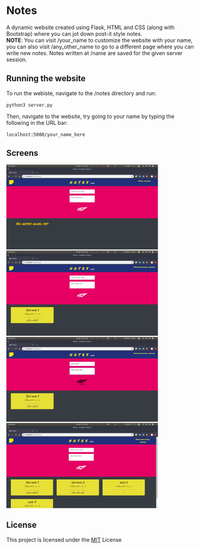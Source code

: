 # Notes
A dynamic website created using Flask, HTML and CSS (along with Bootstrap) where you can jot down post-it style notes.  
**NOTE**: You can visit /your_name to customize the website with your name, you can also visit /any_other_name to go to a different page where you can write new notes. Notes written at /name are saved for the given server session.

## Running the website
To run the webiste, navigate to the /notes directory and run:
```
python3 server.py
```
Then, navigate to the website, try going to your name by typing the following in the URL bar:
```
localhost:5000/your_name_here
```
## Screens
<img src="./screens/1.png" alt="img" width="400px"> <img src="./screens/2.png" alt="img" width="400px"> <img src="./screens/3.png" alt="img" width="400px"> <img src="./screens/4.png" alt="img" width="400px">

## License
This project is licensed under the [MIT](https://opensource.org/licenses/MIT) License
